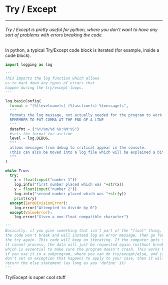# Try / Except

---

###### Try / Except is pretty useful for python, where you don't want to have any sort of problems with errors breaking the code.

In python, a typical Try/Except code block is iterated (for example, inside a code block).

```python
import logging as log

'''
This imports the log function which allows
us to mark down any types of errors that
happen during the try/except loops.
'''

log.basicConfig(
  format = "[%(levelname)s] (%(asctime)s) %(message)s",
  '''
  formats the log message, not actually needed for the program to work
  REMEMBER TO PUT COMMA AT THE END OF A LINE
  '''
  datefmt = ("%Y/%m/%d %H:%M:%S")
  #sets the format for asctime
  level = log.DEBUG,
  """
  allows messages from debug to critical appear in the console.
  (this can also be moved into a log file which will be explained a bit below)
  """
)

while True:
  try:
    x = float(input("number 1"))
    log.info("first number placed which was "+str(x))
    y = float(input("number 2"))
    log.info("second number placed which was "+str(y))
    print(x/y)
  except(ZeroDivisionError):
    log.error("Attempted to divide by 0")
  except(ValueError);
    log.error("Given a non-float compatible character")

'''
Basically, if you give something that isn't part of the "float" thing, then
the code won't break and will instead log an error message, then go for
the try again. This code will keep on iterating. If the computer gets something
it cannot process, the data will just be requested again (without breaking)
which is essential to make sure the program doesn't crash. This works better
if you use it in a subprogram, where you can do try/except/else, and if you
don't set an exception that happens to apply to your case, then it will
return the else statement (as long as you 'define' it)
'''
```

Try/Except is super cool stuff
